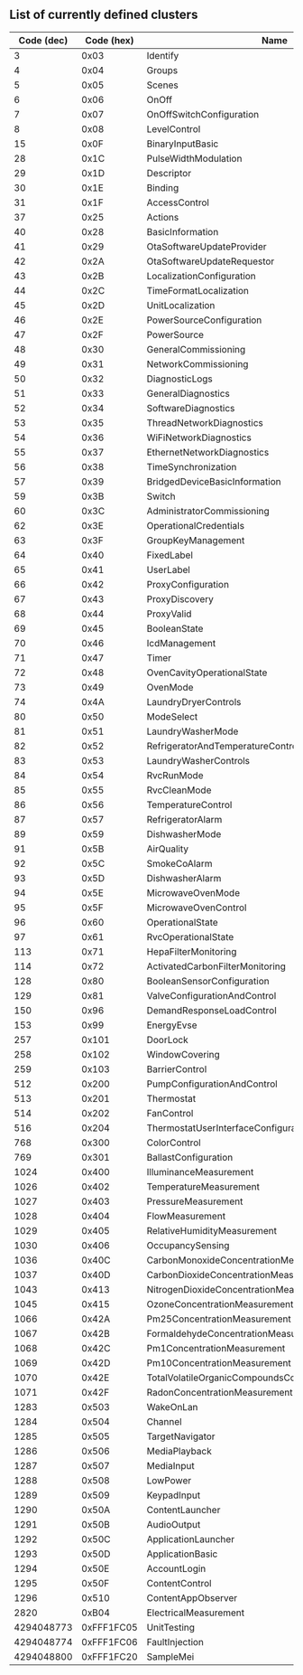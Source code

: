 ## List of currently defined clusters

| Code (dec) | Code (hex) | Name                                                  |
| ---------- | ---------- | ----------------------------------------------------- |
| 3          | 0x03       | Identify                                              |
| 4          | 0x04       | Groups                                                |
| 5          | 0x05       | Scenes                                                |
| 6          | 0x06       | OnOff                                                 |
| 7          | 0x07       | OnOffSwitchConfiguration                              |
| 8          | 0x08       | LevelControl                                          |
| 15         | 0x0F       | BinaryInputBasic                                      |
| 28         | 0x1C       | PulseWidthModulation                                  |
| 29         | 0x1D       | Descriptor                                            |
| 30         | 0x1E       | Binding                                               |
| 31         | 0x1F       | AccessControl                                         |
| 37         | 0x25       | Actions                                               |
| 40         | 0x28       | BasicInformation                                      |
| 41         | 0x29       | OtaSoftwareUpdateProvider                             |
| 42         | 0x2A       | OtaSoftwareUpdateRequestor                            |
| 43         | 0x2B       | LocalizationConfiguration                             |
| 44         | 0x2C       | TimeFormatLocalization                                |
| 45         | 0x2D       | UnitLocalization                                      |
| 46         | 0x2E       | PowerSourceConfiguration                              |
| 47         | 0x2F       | PowerSource                                           |
| 48         | 0x30       | GeneralCommissioning                                  |
| 49         | 0x31       | NetworkCommissioning                                  |
| 50         | 0x32       | DiagnosticLogs                                        |
| 51         | 0x33       | GeneralDiagnostics                                    |
| 52         | 0x34       | SoftwareDiagnostics                                   |
| 53         | 0x35       | ThreadNetworkDiagnostics                              |
| 54         | 0x36       | WiFiNetworkDiagnostics                                |
| 55         | 0x37       | EthernetNetworkDiagnostics                            |
| 56         | 0x38       | TimeSynchronization                                   |
| 57         | 0x39       | BridgedDeviceBasicInformation                         |
| 59         | 0x3B       | Switch                                                |
| 60         | 0x3C       | AdministratorCommissioning                            |
| 62         | 0x3E       | OperationalCredentials                                |
| 63         | 0x3F       | GroupKeyManagement                                    |
| 64         | 0x40       | FixedLabel                                            |
| 65         | 0x41       | UserLabel                                             |
| 66         | 0x42       | ProxyConfiguration                                    |
| 67         | 0x43       | ProxyDiscovery                                        |
| 68         | 0x44       | ProxyValid                                            |
| 69         | 0x45       | BooleanState                                          |
| 70         | 0x46       | IcdManagement                                         |
| 71         | 0x47       | Timer                                                 |
| 72         | 0x48       | OvenCavityOperationalState                            |
| 73         | 0x49       | OvenMode                                              |
| 74         | 0x4A       | LaundryDryerControls                                  |
| 80         | 0x50       | ModeSelect                                            |
| 81         | 0x51       | LaundryWasherMode                                     |
| 82         | 0x52       | RefrigeratorAndTemperatureControlledCabinetMode       |
| 83         | 0x53       | LaundryWasherControls                                 |
| 84         | 0x54       | RvcRunMode                                            |
| 85         | 0x55       | RvcCleanMode                                          |
| 86         | 0x56       | TemperatureControl                                    |
| 87         | 0x57       | RefrigeratorAlarm                                     |
| 89         | 0x59       | DishwasherMode                                        |
| 91         | 0x5B       | AirQuality                                            |
| 92         | 0x5C       | SmokeCoAlarm                                          |
| 93         | 0x5D       | DishwasherAlarm                                       |
| 94         | 0x5E       | MicrowaveOvenMode                                     |
| 95         | 0x5F       | MicrowaveOvenControl                                  |
| 96         | 0x60       | OperationalState                                      |
| 97         | 0x61       | RvcOperationalState                                   |
| 113        | 0x71       | HepaFilterMonitoring                                  |
| 114        | 0x72       | ActivatedCarbonFilterMonitoring                       |
| 128        | 0x80       | BooleanSensorConfiguration                            |
| 129        | 0x81       | ValveConfigurationAndControl                          |
| 150        | 0x96       | DemandResponseLoadControl                             |
| 153        | 0x99       | EnergyEvse                                            |
| 257        | 0x101      | DoorLock                                              |
| 258        | 0x102      | WindowCovering                                        |
| 259        | 0x103      | BarrierControl                                        |
| 512        | 0x200      | PumpConfigurationAndControl                           |
| 513        | 0x201      | Thermostat                                            |
| 514        | 0x202      | FanControl                                            |
| 516        | 0x204      | ThermostatUserInterfaceConfiguration                  |
| 768        | 0x300      | ColorControl                                          |
| 769        | 0x301      | BallastConfiguration                                  |
| 1024       | 0x400      | IlluminanceMeasurement                                |
| 1026       | 0x402      | TemperatureMeasurement                                |
| 1027       | 0x403      | PressureMeasurement                                   |
| 1028       | 0x404      | FlowMeasurement                                       |
| 1029       | 0x405      | RelativeHumidityMeasurement                           |
| 1030       | 0x406      | OccupancySensing                                      |
| 1036       | 0x40C      | CarbonMonoxideConcentrationMeasurement                |
| 1037       | 0x40D      | CarbonDioxideConcentrationMeasurement                 |
| 1043       | 0x413      | NitrogenDioxideConcentrationMeasurement               |
| 1045       | 0x415      | OzoneConcentrationMeasurement                         |
| 1066       | 0x42A      | Pm25ConcentrationMeasurement                          |
| 1067       | 0x42B      | FormaldehydeConcentrationMeasurement                  |
| 1068       | 0x42C      | Pm1ConcentrationMeasurement                           |
| 1069       | 0x42D      | Pm10ConcentrationMeasurement                          |
| 1070       | 0x42E      | TotalVolatileOrganicCompoundsConcentrationMeasurement |
| 1071       | 0x42F      | RadonConcentrationMeasurement                         |
| 1283       | 0x503      | WakeOnLan                                             |
| 1284       | 0x504      | Channel                                               |
| 1285       | 0x505      | TargetNavigator                                       |
| 1286       | 0x506      | MediaPlayback                                         |
| 1287       | 0x507      | MediaInput                                            |
| 1288       | 0x508      | LowPower                                              |
| 1289       | 0x509      | KeypadInput                                           |
| 1290       | 0x50A      | ContentLauncher                                       |
| 1291       | 0x50B      | AudioOutput                                           |
| 1292       | 0x50C      | ApplicationLauncher                                   |
| 1293       | 0x50D      | ApplicationBasic                                      |
| 1294       | 0x50E      | AccountLogin                                          |
| 1295       | 0x50F      | ContentControl                                        |
| 1296       | 0x510      | ContentAppObserver                                    |
| 2820       | 0xB04      | ElectricalMeasurement                                 |
| 4294048773 | 0xFFF1FC05 | UnitTesting                                           |
| 4294048774 | 0xFFF1FC06 | FaultInjection                                        |
| 4294048800 | 0xFFF1FC20 | SampleMei                                             |

